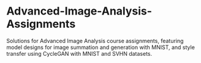 # Advanced-Image-Analysis-Assignments
Solutions for Advanced Image Analysis course assignments, featuring model designs for image summation and generation with MNIST, and style transfer using CycleGAN with MNIST and SVHN datasets.
